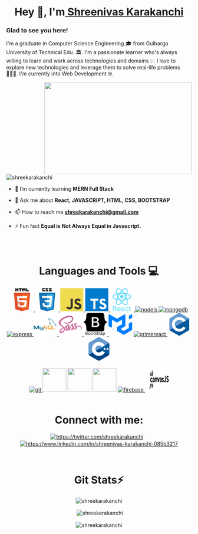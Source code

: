 <h1 align="center">Hey 👋, I'm<a href="https://github.com/Shreekarakanchi"> Shreenivas Karakanchi</a></h1>

### Glad to see you here! &nbsp;
I'm a graduate in Computer Science Engineering 🎓 from Gulbarga University of Technical Edu. 🏛. I'm a passionate
learner who's always willing to learn and work across technologies and domains 💡. I love to explore new technologies
and leverage them to solve real-life problems 👨🏻‍💻. I'm currently into Web Development 🤓.


<img align="right" height="250" width="400" alt=""
  src="https://www.wingstechsolutions.com/wp-content/uploads/2022/03/full-stack-development.gif" />

<p> <img src="https://komarev.com/ghpvc/?username=shreekarakanchi&label=Profile%20views&color=0e75b6&style=flat"
    alt="shreekarakanchi" /> </p>


- 🌱 I’m currently learning **MERN Full Stack**

- 💬 Ask me about **React, JAVASCRIPT, HTML, CSS, BOOTSTRAP**

- 📫 How to reach me **shreekarakanchi@gmail.com**

- ⚡ Fun fact **Equal is Not Always Equal in Javascript.**
<br />
<br />

<h1 align="center">Languages and Tools 💻</h1>

<div align="center">
  <a href="https://www.w3.org/html/" target="_blank" rel="noreferrer">
    <img src="https://raw.githubusercontent.com/devicons/devicon/master/icons/html5/html5-original-wordmark.svg"
      alt="html5" width="64" height="64" />
  </a>
  <a href="https://www.w3schools.com/css/" target="_blank" rel="noreferrer">
    <img src="https://raw.githubusercontent.com/devicons/devicon/master/icons/css3/css3-original-wordmark.svg"
      alt="css3" width="64" height="64" />
  </a>
  <a href="https://developer.mozilla.org/en-US/docs/Web/JavaScript" target="_blank" rel="noreferrer">
    <img src="https://raw.githubusercontent.com/devicons/devicon/master/icons/javascript/javascript-original.svg"
      alt="javascript" width="64" height="64" />
  </a>
  <a href="https://www.typescriptlang.org/" target="_blank" rel="noreferrer">
    <img src="https://raw.githubusercontent.com/devicons/devicon/master/icons/typescript/typescript-original.svg"
      alt="typescript" width="64" height="64" />
  </a>

  <a href="https://reactjs.org/" target="_blank" rel="noreferrer">
    <img src="https://raw.githubusercontent.com/devicons/devicon/master/icons/react/react-original-wordmark.svg"
      alt="react" width="64" height="64" />
  </a>
  <a href="https://nodejs.org" target="_blank" rel="noreferrer">
    <img src="https://user-images.githubusercontent.com/112663758/210388907-1bd52beb-3f7a-42db-ab89-8b427301a027.png"
      alt="nodejs" width="64" height="64" />
  </a>
  <a href="https://www.mongodb.com/" target="_blank" rel="noreferrer">
    <img src="https://user-images.githubusercontent.com/112663758/210388974-9c55cfd5-a69d-409a-a8b8-57980f3891ae.png"
      alt="mongodb" width="64" height="64" />
  </a>
  <a href="https://expressjs.com" target="_blank" rel="noreferrer">
    <img src="https://user-images.githubusercontent.com/112663758/210388937-e16fb26c-6b1e-418f-8b0d-98441e4f1b52.png"
      alt="express" width="64" height="64" />
  </a>
  <a href="https://www.mysql.com/" target="_blank" rel="noreferrer">
    <img src="https://raw.githubusercontent.com/devicons/devicon/master/icons/mysql/mysql-original-wordmark.svg"
      alt="mysql" width="64" height="64" />
  </a>
  <a href="https://sass-lang.com" target="_blank" rel="noreferrer">
    <img src="https://raw.githubusercontent.com/devicons/devicon/master/icons/sass/sass-original.svg" alt="sass"
      width="64" height="64" />
  </a>
  <a href="https://getbootstrap.com" target="_blank" rel="noreferrer">
    <img src="https://raw.githubusercontent.com/devicons/devicon/master/icons/bootstrap/bootstrap-plain-wordmark.svg"
      alt="bootstrap" width="64" height="64" />
  </a>
  <a href="https://mui.com/" data-no-markdown-link="true" target="_blank"
    class="MuiTypography-root MuiTypography-inherit MuiLink-root MuiLink-underlineNone MuiBox-root active css-1h9agvt"
    aria-label="Go to homepage" href="/"><svg xmlns="http://www.w3.org/2000/svg" width="64" height="64"
      viewBox="0 0 36 32" fill="none" class="css-1170n61">
      <path fill-rule="evenodd" clip-rule="evenodd"
        d="M30.343 21.976a1 1 0 00.502-.864l.018-5.787a1 1 0 01.502-.864l3.137-1.802a1 1 0 011.498.867v10.521a1 1 0 01-.502.867l-11.839 6.8a1 1 0 01-.994.001l-9.291-5.314a1 1 0 01-.504-.868v-5.305c0-.006.007-.01.013-.007.005.003.012 0 .012-.007v-.006c0-.004.002-.008.006-.01l7.652-4.396c.007-.004.004-.015-.004-.015a.008.008 0 01-.008-.008l.015-5.201a1 1 0 00-1.5-.87l-5.687 3.277a1 1 0 01-.998 0L6.666 9.7a1 1 0 00-1.499.866v9.4a1 1 0 01-1.496.869l-3.166-1.81a1 1 0 01-.504-.87l.028-16.43A1 1 0 011.527.86l10.845 6.229a1 1 0 00.996 0L24.21.86a1 1 0 011.498.868v16.434a1 1 0 01-.501.867l-5.678 3.27a1 1 0 00.004 1.735l3.132 1.783a1 1 0 00.993-.002l6.685-3.839zM31 7.234a1 1 0 001.514.857l3-1.8A1 1 0 0036 5.434V1.766A1 1 0 0034.486.91l-3 1.8a1 1 0 00-.486.857v3.668z"
        fill="#007FFF"></path>
    </svg></a>
  <a href="https://primereact.org/" target="_blank" rel="noreferrer">
    <img src="https://primefaces.org/cdn/primereact/images/landing-new/overview-icon.svg" alt="primereact" width="64"
      height="64" />
  </a>
  <a href="https://www.cprogramming.com/" target="_blank" rel="noreferrer">
    <img src="https://raw.githubusercontent.com/devicons/devicon/master/icons/c/c-original.svg" alt="c" width="64"
      height="64" />
  </a>
  <a href="https://www.w3schools.com/cpp/" target="_blank" rel="noreferrer">
    <img src="https://raw.githubusercontent.com/devicons/devicon/master/icons/cplusplus/cplusplus-original.svg"
      alt="cplusplus" width="64" height="64" />
  </a>
  <br />
  <br />
  <a href="https://git-scm.com/" target="_blank" rel="noreferrer">
    <img src="https://www.vectorlogo.zone/logos/git-scm/git-scm-icon.svg" alt="git" width="64" height="64" />
  </a>
  <img width="64" height="64"
    src="https://user-images.githubusercontent.com/112663758/210389060-056bd8ca-c4ec-48b8-a05f-93de5194a436.png" />
  <img width="64" height="64"
    src="https://user-images.githubusercontent.com/112663758/210389100-d9c520fc-3dbc-4a75-a567-09fb89111f10.png" />
  <img width="64" height="64"
    src="https://user-images.githubusercontent.com/112663758/210389136-2a70e1c8-bff4-4439-884f-4221eb3ce48b.png" />
  <a href="https://firebase.google.com/" target="_blank" rel="noreferrer">
    <img src="https://www.vectorlogo.zone/logos/firebase/firebase-icon.svg" alt="firebase" width="64" height="64" />
  </a>
  <a href="https://canvasjs.com" target="_blank" rel="noreferrer">
    <img src="https://raw.githubusercontent.com/Hardik0307/Hardik0307/master/assets/canvasjs-charts.svg" alt="canvasjs"
      width="64" height="64" />
  </a>
</div>
</div>
<br />

<div display="flex">

  <h1 align="center">Connect with me:</h1>

  <p align="center">
    <a href="https://twitter.com/https://twitter.com/shreekarakanchi" target="blank"><img align="center"
        src="https://raw.githubusercontent.com/rahuldkjain/github-profile-readme-generator/master/src/images/icons/Social/twitter.svg"
        alt="https://twitter.com/shreekarakanchi" height="32" width="32" /></a>&nbsp &nbsp
    <a href="https://linkedin.com/in/https://www.linkedin.com/in/shreenivas-karakanchi-085b3217" target="blank"><img
        align="center"
        src="https://raw.githubusercontent.com/rahuldkjain/github-profile-readme-generator/master/src/images/icons/Social/linked-in-alt.svg"
        alt="https://www.linkedin.com/in/shreenivas-karakanchi-085b3217" height="32" width="32" /></a>
  </p>
</div>
<br />
<div align="center">
  <h1 align='center'>Git Stats⚡</h1>
  <p>
    <img align="center"
      src="https://github-readme-stats.vercel.app/api/top-langs?username=shreekarakanchi&show_icons=true&locale=en&layout=compact"
      alt="shreekarakanchi" />
  </p>

  <p>
    &nbsp;<img align="center"
      src="https://github-readme-stats.vercel.app/api?username=shreekarakanchi&show_icons=true&locale=en"
      alt="shreekarakanchi" />
  </p>

  <p>
    <img align="center" src="https://github-readme-streak-stats.herokuapp.com/?user=shreekarakanchi&"
      alt="shreekarakanchi" />
  </p>
</div>
<br />

